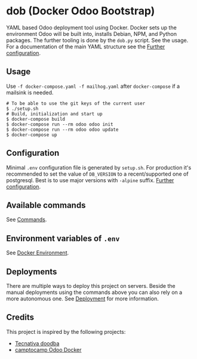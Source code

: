 # dob (Docker Odoo Bootstrap)

YAML based Odoo deployment tool using Docker. Docker sets up the environment Odoo will
be built into, installs Debian, NPM, and Python packages. The further tooling is done by
the `dob.py` script. See the usage. For a documentation of the main YAML structure see
the [Further configuration](docs/configuration.md).

## Usage

Use `-f docker-compose.yaml -f mailhog.yaml` after `docker-compose` if a mailsink is
needed.

```
# To be able to use the git keys of the current user
$ ./setup.sh
# Build, initialization and start up
$ docker-compose build
$ docker-compose run --rm odoo odoo init
$ docker-compose run --rm odoo odoo update
$ docker-compose up
```

## Configuration

Minimal `.env` configuration file is generated by `setup.sh`. For production it's
recommended to set the value of `DB_VERSION` to a recent/supported one of postgresql.
Best is to use major versions with `-alpine` suffix.
[Further configuration](docs/configuration.md).

## Available commands

See [Commands](docs/command.md).

## Environment variables of `.env`

See [Docker Environment](docs/environment.md).

## Deployments

There are multiple ways to deploy this project on servers. Beside the manual deployments
using the commands above you can also rely on a more autonomous one. See
[Deployment](docs/deploy.md) for more information.

## Credits

This project is inspired by the following projects:

- [Tecnativa doodba](https://github.com/Tecnativa/doodba)
- [camptocamp Odoo Docker](https://github.com/camptocamp/docker-odoo-project)
